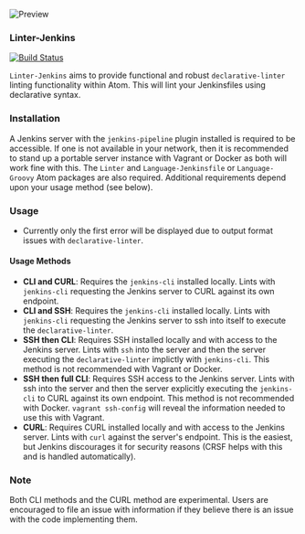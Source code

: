 ![Preview](https://raw.githubusercontent.com/mschuchard/linter-jenkins/master/linter_jenkins.png)

### Linter-Jenkins
[![Build Status](https://travis-ci.org/mschuchard/linter-jenkins.svg?branch=master)](https://travis-ci.org/mschuchard/linter-jenkins)

`Linter-Jenkins` aims to provide functional and robust `declarative-linter` linting functionality within Atom. This will lint your Jenkinsfiles using declarative syntax.

### Installation
A Jenkins server with the `jenkins-pipeline` plugin installed is required to be accessible. If one is not available in your network, then it is recommended to stand up a portable server instance with Vagrant or Docker as both will work fine with this. The `Linter` and `Language-Jenkinsfile` or `Language-Groovy` Atom packages are also required. Additional requirements depend upon your usage method (see below).

### Usage
- Currently only the first error will be displayed due to output format issues with `declarative-linter`.

#### Usage Methods
- **CLI and CURL**: Requires the `jenkins-cli` installed locally. Lints with `jenkins-cli` requesting the Jenkins server to CURL against its own endpoint.
- **CLI and SSH**: Requires the `jenkins-cli` installed locally. Lints with `jenkins-cli` requesting the Jenkins server to ssh into itself to execute the `declarative-linter`.
- **SSH then CLI**: Requires SSH installed locally and with access to the Jenkins server. Lints with `ssh` into the server and then the server executing the `declarative-linter` implictly with `jenkins-cli`. This method is not recommended with Vagrant or Docker.
- **SSH then full CLI**: Requires SSH access to the Jenkins server. Lints with ssh into the server and then the server explicitly executing the `jenkins-cli` to CURL against its own endpoint. This method is not recommended with Docker. `vagrant ssh-config` will reveal the information needed to use this with Vagrant.
- **CURL**: Requires CURL installed locally and with access to the Jenkins server. Lints with `curl` against the server's endpoint. This is the easiest, but Jenkins discourages it for security reasons (CRSF helps with this and is handled automatically).

### Note
Both CLI methods and the CURL method are experimental. Users are encouraged to file an issue with information if they believe there is an issue with the code implementing them.
